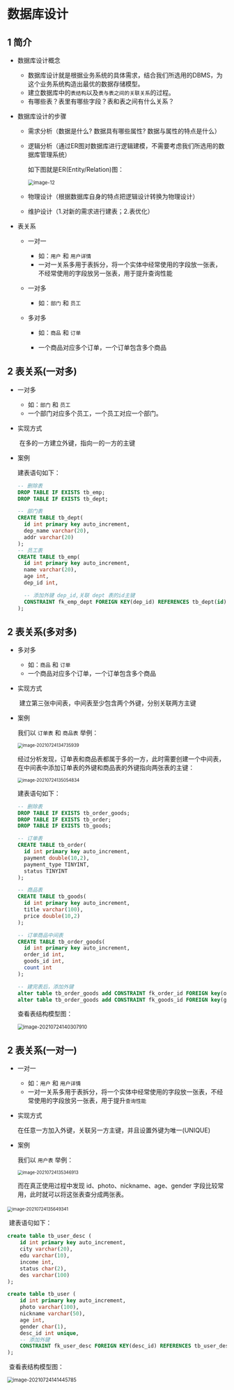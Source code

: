 # 数据库设计

## 1  简介

* 数据库设计概念

  * 数据库设计就是根据业务系统的具体需求，结合我们所选用的DBMS，为这个业务系统构造出最优的数据存储模型。
  * 建立数据库中的`表结构`以及`表与表之间的关联关系`的过程。
  * 有哪些表？表里有哪些字段？表和表之间有什么关系？

* 数据库设计的步骤

  * 需求分析（数据是什么? 数据具有哪些属性? 数据与属性的特点是什么）

  * 逻辑分析（通过ER图对数据库进行逻辑建模，不需要考虑我们所选用的数据库管理系统）

    如下图就是ER(Entity/Relation)图：

    <img src="../.gitbook/assets/image-12.png" alt="image-12" style="zoom:80%;" />

  * 物理设计（根据数据库自身的特点把逻辑设计转换为物理设计）

  * 维护设计（1.对新的需求进行建表；2.表优化）

* 表关系

  * 一对一

    * 如：`用户` 和 `用户详情`
    * 一对一关系多用于表拆分，将一个实体中经常使用的字段放一张表，不经常使用的字段放另一张表，用于提升查询性能

  * 一对多

    * 如：`部门` 和 `员工`
  * 多对多

    * 如：`商品` 和 `订单`

    * 一个商品对应多个订单，一个订单包含多个商品


## 2 表关系(一对多)

* 一对多

  * 如：`部门` 和 `员工`
  * 一个部门对应多个员工，一个员工对应一个部门。

* 实现方式

  ​    在多的一方建立外键，指向一的一方的主键

* 案例

  建表语句如下：

  ```sql
  -- 删除表
  DROP TABLE IF EXISTS tb_emp;
  DROP TABLE IF EXISTS tb_dept;
  
  -- 部门表
  CREATE TABLE tb_dept(
  	id int primary key auto_increment,
  	dep_name varchar(20),
  	addr varchar(20)
  );
  -- 员工表 
  CREATE TABLE tb_emp(
  	id int primary key auto_increment,
  	name varchar(20),
  	age int,
  	dep_id int,
  
  	-- 添加外键 dep_id,关联 dept 表的id主键
  	CONSTRAINT fk_emp_dept FOREIGN KEY(dep_id) REFERENCES tb_dept(id)	
  );
  ```
  

## 2  表关系(多对多)

* 多对多

  * 如：`商品` 和 `订单`
  * 一个商品对应多个订单，一个订单包含多个商品

* 实现方式

  ​    建立第三张中间表，中间表至少包含两个外键，分别关联两方主键

* 案例

  我们以 `订单表` 和 `商品表` 举例：

  <img src="../.gitbook/assets/image-20210724134735939.png" alt="image-20210724134735939" style="zoom:70%;" />

  经过分析发现，订单表和商品表都属于多的一方，此时需要创建一个中间表，在中间表中添加订单表的外键和商品表的外键指向两张表的主键：

  <img src="../.gitbook/assets/image-20210724135054834.png" alt="image-20210724135054834" style="zoom:70%;" />

  建表语句如下：

  ```sql
  -- 删除表
  DROP TABLE IF EXISTS tb_order_goods;
  DROP TABLE IF EXISTS tb_order;
  DROP TABLE IF EXISTS tb_goods;
  
  -- 订单表
  CREATE TABLE tb_order(
  	id int primary key auto_increment,
  	payment double(10,2),
  	payment_type TINYINT,
  	status TINYINT
  );
  
  -- 商品表
  CREATE TABLE tb_goods(
  	id int primary key auto_increment,
  	title varchar(100),
  	price double(10,2)
  );
  
  -- 订单商品中间表
  CREATE TABLE tb_order_goods(
  	id int primary key auto_increment,
  	order_id int,
  	goods_id int,
  	count int
  );
  
  -- 建完表后，添加外键
  alter table tb_order_goods add CONSTRAINT fk_order_id FOREIGN key(order_id) REFERENCES tb_order(id);
  alter table tb_order_goods add CONSTRAINT fk_goods_id FOREIGN key(goods_id) REFERENCES tb_goods(id);
  ```

  查看表结构模型图：

  <img src="../.gitbook/assets/image-20210724140307910.png" alt="image-20210724140307910" style="zoom:80%;" />

## 2  表关系(一对一)

* 一对一

  * 如：`用户` 和 `用户详情`
  * 一对一关系多用于表拆分，将一个实体中经常使用的字段放一张表，不经常使用的字段放另一张表，用于提升`查询性能`

* 实现方式

  ​    在任意一方加入外键，关联另一方主键，并且设置外键为唯一(UNIQUE)

* 案例

  我们以 `用户表` 举例：

  <img src="../.gitbook/assets/image-20210724135346913.png" alt="image-20210724135346913" style="zoom:70%;" />

  而在真正使用过程中发现 id、photo、nickname、age、gender 字段比较常用，此时就可以将这张表查分成两张表。

​	<img src="../.gitbook/assets/image-20210724135649341.png" alt="image-20210724135649341" style="zoom:70%;" />

​	建表语句如下：

```sql
create table tb_user_desc (
	id int primary key auto_increment,
	city varchar(20),
	edu varchar(10),
	income int,
	status char(2),
	des varchar(100)
);

create table tb_user (
	id int primary key auto_increment,
	photo varchar(100),
	nickname varchar(50),
	age int,
	gender char(1),
	desc_id int unique,
	-- 添加外键
	CONSTRAINT fk_user_desc FOREIGN KEY(desc_id) REFERENCES tb_user_desc(id)	
);
```

​	查看表结构模型图：

<img src="../.gitbook/assets/image-20210724141445785.png" alt="image-20210724141445785" style="zoom:80%;" />
